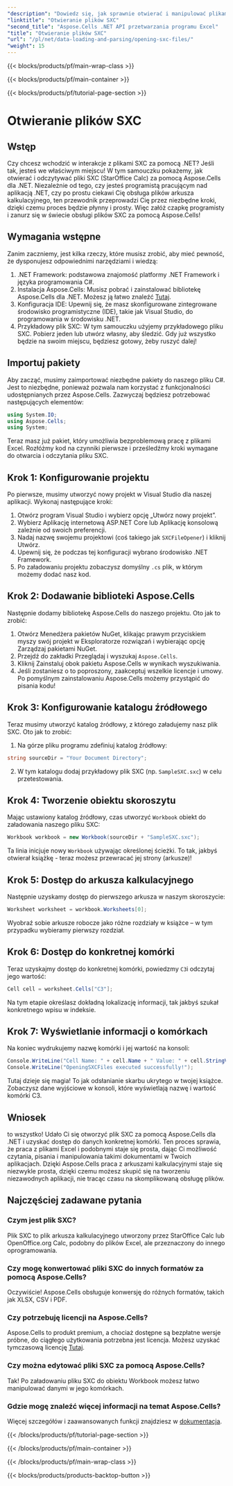 ```yaml
---
"description": "Dowiedz się, jak sprawnie otwierać i manipulować plikami SXC w .NET przy użyciu Aspose.Cells. Samouczek krok po kroku z przykładami kodu."
"linktitle": "Otwieranie plików SXC"
"second_title": "Aspose.Cells .NET API przetwarzania programu Excel"
"title": "Otwieranie plików SXC"
"url": "/pl/net/data-loading-and-parsing/opening-sxc-files/"
"weight": 15
---
```


{{< blocks/products/pf/main-wrap-class >}}

{{< blocks/products/pf/main-container >}}

{{< blocks/products/pf/tutorial-page-section >}}

# Otwieranie plików SXC

## Wstęp
Czy chcesz wchodzić w interakcje z plikami SXC za pomocą .NET? Jeśli tak, jesteś we właściwym miejscu! W tym samouczku pokażemy, jak otwierać i odczytywać pliki SXC (StarOffice Calc) za pomocą Aspose.Cells dla .NET. Niezależnie od tego, czy jesteś programistą pracującym nad aplikacją .NET, czy po prostu ciekawi Cię obsługa plików arkusza kalkulacyjnego, ten przewodnik przeprowadzi Cię przez niezbędne kroki, dzięki czemu proces będzie płynny i prosty. 
Więc załóż czapkę programisty i zanurz się w świecie obsługi plików SXC za pomocą Aspose.Cells!
## Wymagania wstępne
Zanim zaczniemy, jest kilka rzeczy, które musisz zrobić, aby mieć pewność, że dysponujesz odpowiednimi narzędziami i wiedzą:
1. .NET Framework: podstawowa znajomość platformy .NET Framework i języka programowania C#.
2. Instalacja Aspose.Cells: Musisz pobrać i zainstalować bibliotekę Aspose.Cells dla .NET. Możesz ją łatwo znaleźć [Tutaj](https://releases.aspose.com/cells/net/).
3. Konfiguracja IDE: Upewnij się, że masz skonfigurowane zintegrowane środowisko programistyczne (IDE), takie jak Visual Studio, do programowania w środowisku .NET.
4. Przykładowy plik SXC: W tym samouczku użyjemy przykładowego pliku SXC. Pobierz jeden lub utwórz własny, aby śledzić.
Gdy już wszystko będzie na swoim miejscu, będziesz gotowy, żeby ruszyć dalej!
## Importuj pakiety
Aby zacząć, musimy zaimportować niezbędne pakiety do naszego pliku C#. Jest to niezbędne, ponieważ pozwala nam korzystać z funkcjonalności udostępnianych przez Aspose.Cells. Zazwyczaj będziesz potrzebować następujących elementów:
```csharp
using System.IO;
using Aspose.Cells;
using System;
```
Teraz masz już pakiet, który umożliwia bezproblemową pracę z plikami Excel. Rozłóżmy kod na czynniki pierwsze i prześledźmy kroki wymagane do otwarcia i odczytania pliku SXC.

## Krok 1: Konfigurowanie projektu
Po pierwsze, musimy utworzyć nowy projekt w Visual Studio dla naszej aplikacji. Wykonaj następujące kroki:
1. Otwórz program Visual Studio i wybierz opcję „Utwórz nowy projekt”.
2. Wybierz Aplikację internetową ASP.NET Core lub Aplikację konsolową zależnie od swoich preferencji.
3. Nadaj nazwę swojemu projektowi (coś takiego jak `SXCFileOpener`) i kliknij Utwórz.
4. Upewnij się, że podczas tej konfiguracji wybrano środowisko .NET Framework.
5. Po załadowaniu projektu zobaczysz domyślny `.cs` plik, w którym możemy dodać nasz kod.
## Krok 2: Dodawanie biblioteki Aspose.Cells
Następnie dodamy bibliotekę Aspose.Cells do naszego projektu. Oto jak to zrobić:
1. Otwórz Menedżera pakietów NuGet, klikając prawym przyciskiem myszy swój projekt w Eksploratorze rozwiązań i wybierając opcję Zarządzaj pakietami NuGet.
2. Przejdź do zakładki Przeglądaj i wyszukaj `Aspose.Cells`.
3. Kliknij Zainstaluj obok pakietu Aspose.Cells w wynikach wyszukiwania.
4. Jeśli zostaniesz o to poproszony, zaakceptuj wszelkie licencje i umowy.
Po pomyślnym zainstalowaniu Aspose.Cells możemy przystąpić do pisania kodu!
## Krok 3: Konfigurowanie katalogu źródłowego
Teraz musimy utworzyć katalog źródłowy, z którego załadujemy nasz plik SXC. Oto jak to zrobić:
1. Na górze pliku programu zdefiniuj katalog źródłowy:
```csharp
string sourceDir = "Your Document Directory";
```
2. W tym katalogu dodaj przykładowy plik SXC (np. `SampleSXC.sxc`) w celu przetestowania.
## Krok 4: Tworzenie obiektu skoroszytu
Mając ustawiony katalog źródłowy, czas utworzyć `Workbook` obiekt do załadowania naszego pliku SXC:
```csharp
Workbook workbook = new Workbook(sourceDir + "SampleSXC.sxc");
```
Ta linia inicjuje nowy `Workbook` używając określonej ścieżki. To tak, jakbyś otwierał książkę - teraz możesz przewracać jej strony (arkusze)!
## Krok 5: Dostęp do arkusza kalkulacyjnego
Następnie uzyskamy dostęp do pierwszego arkusza w naszym skoroszycie:
```csharp
Worksheet worksheet = workbook.Worksheets[0];
```
Wyobraź sobie arkusze robocze jako różne rozdziały w książce – w tym przypadku wybieramy pierwszy rozdział.
## Krok 6: Dostęp do konkretnej komórki
Teraz uzyskajmy dostęp do konkretnej komórki, powiedzmy `C3`i odczytaj jego wartość:
```csharp
Cell cell = worksheet.Cells["C3"];
```
Na tym etapie określasz dokładną lokalizację informacji, tak jakbyś szukał konkretnego wpisu w indeksie. 
## Krok 7: Wyświetlanie informacji o komórkach
Na koniec wydrukujemy nazwę komórki i jej wartość na konsoli:
```csharp
Console.WriteLine("Cell Name: " + cell.Name + " Value: " + cell.StringValue);
Console.WriteLine("OpeningSXCFiles executed successfully!");
```
Tutaj dzieje się magia! To jak odsłanianie skarbu ukrytego w twojej książce. Zobaczysz dane wyjściowe w konsoli, które wyświetlają nazwę i wartość komórki C3.

## Wniosek
to wszystko! Udało Ci się otworzyć plik SXC za pomocą Aspose.Cells dla .NET i uzyskać dostęp do danych konkretnej komórki. Ten proces sprawia, że praca z plikami Excel i podobnymi staje się prosta, dając Ci możliwość czytania, pisania i manipulowania takimi dokumentami w Twoich aplikacjach. 
Dzięki Aspose.Cells praca z arkuszami kalkulacyjnymi staje się niezwykle prosta, dzięki czemu możesz skupić się na tworzeniu niezawodnych aplikacji, nie tracąc czasu na skomplikowaną obsługę plików.
## Najczęściej zadawane pytania
### Czym jest plik SXC?
Plik SXC to plik arkusza kalkulacyjnego utworzony przez StarOffice Calc lub OpenOffice.org Calc, podobny do plików Excel, ale przeznaczony do innego oprogramowania.
### Czy mogę konwertować pliki SXC do innych formatów za pomocą Aspose.Cells?
Oczywiście! Aspose.Cells obsługuje konwersję do różnych formatów, takich jak XLSX, CSV i PDF.
### Czy potrzebuję licencji na Aspose.Cells?
Aspose.Cells to produkt premium, a chociaż dostępne są bezpłatne wersje próbne, do ciągłego użytkowania potrzebna jest licencja. Możesz uzyskać tymczasową licencję [Tutaj](https://purchase.aspose.com/temporary-license/).
### Czy można edytować pliki SXC za pomocą Aspose.Cells?
Tak! Po załadowaniu pliku SXC do obiektu Workbook możesz łatwo manipulować danymi w jego komórkach.
### Gdzie mogę znaleźć więcej informacji na temat Aspose.Cells?
Więcej szczegółów i zaawansowanych funkcji znajdziesz w [dokumentacja](https://reference.aspose.com/cells/net/).

{{< /blocks/products/pf/tutorial-page-section >}}

{{< /blocks/products/pf/main-container >}}

{{< /blocks/products/pf/main-wrap-class >}}

{{< blocks/products/products-backtop-button >}}